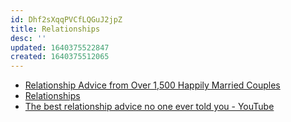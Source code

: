 ```yaml
---
id: Dhf2sXqqPVCfLQGuJ2jpZ
title: Relationships
desc: ''
updated: 1640375522847
created: 1640375512065
---
```


* [Relationship Advice from Over 1,500 Happily Married Couples](https://markmanson.net/relationship-advice)
* [Relationships](https://markmanson.net/relationships)
* [The best relationship advice no one ever told you - YouTube](https://www.youtube.com/watch?v=56pYpDIS3RQ)